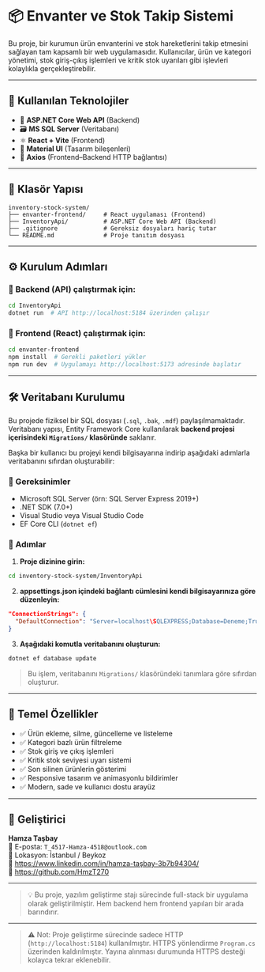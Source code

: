 # 📦 Envanter ve Stok Takip Sistemi

Bu proje, bir kurumun ürün envanterini ve stok hareketlerini takip etmesini sağlayan tam kapsamlı bir web uygulamasıdır. Kullanıcılar, ürün ve kategori yönetimi, stok giriş-çıkış işlemleri ve kritik stok uyarıları gibi işlevleri kolaylıkla gerçekleştirebilir.

---

## 🔧 Kullanılan Teknolojiler

- 🧠 **ASP.NET Core Web API** (Backend)
- 🗃️ **MS SQL Server** (Veritabanı)
- ⚛️ **React + Vite** (Frontend)
- 🎨 **Material UI** (Tasarım bileşenleri)
- 🔗 **Axios** (Frontend–Backend HTTP bağlantısı)

---

## 📁 Klasör Yapısı

```
inventory-stock-system/
├── envanter-frontend/     # React uygulaması (Frontend)
├── InventoryApi/          # ASP.NET Core Web API (Backend)
├── .gitignore             # Gereksiz dosyaları hariç tutar
└── README.md              # Proje tanıtım dosyası
```

---

## ⚙️ Kurulum Adımları

### 🔷 Backend (API) çalıştırmak için:
```bash
cd InventoryApi
dotnet run  # API http://localhost:5184 üzerinden çalışır
```

### 🔷 Frontend (React) çalıştırmak için:
```bash
cd envanter-frontend
npm install  # Gerekli paketleri yükler
npm run dev  # Uygulamayı http://localhost:5173 adresinde başlatır
```

---

## 🛠️ Veritabanı Kurulumu

Bu projede fiziksel bir SQL dosyası (`.sql`, `.bak`, `.mdf`) paylaşılmamaktadır.  
Veritabanı yapısı, Entity Framework Core kullanılarak **backend projesi içerisindeki `Migrations/` klasöründe** saklanır.

Başka bir kullanıcı bu projeyi kendi bilgisayarına indirip aşağıdaki adımlarla veritabanını sıfırdan oluşturabilir:

### 🧩 Gereksinimler

- Microsoft SQL Server (örn: SQL Server Express 2019+)
- .NET SDK (7.0+)
- Visual Studio veya Visual Studio Code
- EF Core CLI (`dotnet ef`)

### 🧪 Adımlar

1. **Proje dizinine girin:**
```bash
cd inventory-stock-system/InventoryApi
```

2. **appsettings.json içindeki bağlantı cümlesini kendi bilgisayarınıza göre düzenleyin:**
```json
"ConnectionStrings": {
  "DefaultConnection": "Server=localhost\SQLEXPRESS;Database=Deneme;Trusted_Connection=True;"
}
```

3. **Aşağıdaki komutla veritabanını oluşturun:**
```bash
dotnet ef database update
```

> Bu işlem, veritabanını `Migrations/` klasöründeki tanımlara göre sıfırdan oluşturur.

---

## 📝 Temel Özellikler

- ✅ Ürün ekleme, silme, güncelleme ve listeleme
- ✅ Kategori bazlı ürün filtreleme
- ✅ Stok giriş ve çıkış işlemleri
- ✅ Kritik stok seviyesi uyarı sistemi
- ✅ Son silinen ürünlerin gösterimi
- ✅ Responsive tasarım ve animasyonlu bildirimler
- ✅ Modern, sade ve kullanıcı dostu arayüz

---

## 👤 Geliştirici

**Hamza Taşbay**  
📧 E-posta: `T_4517-Hamza-4518@outlook.com`  
📍 Lokasyon: İstanbul / Beykoz  
🔗 https://www.linkedin.com/in/hamza-taşbay-3b7b94304/  
🔗 https://github.com/HmzT270

---

> 💡 Bu proje, yazılım geliştirme stajı sürecinde full-stack bir uygulama olarak geliştirilmiştir. Hem backend hem frontend yapıları bir arada barındırır.

---

> ⚠️ Not: Proje geliştirme sürecinde sadece HTTP (`http://localhost:5184`) kullanılmıştır. 
> HTTPS yönlendirme `Program.cs` üzerinden kaldırılmıştır. 
> Yayına alınması durumunda HTTPS desteği kolayca tekrar eklenebilir.